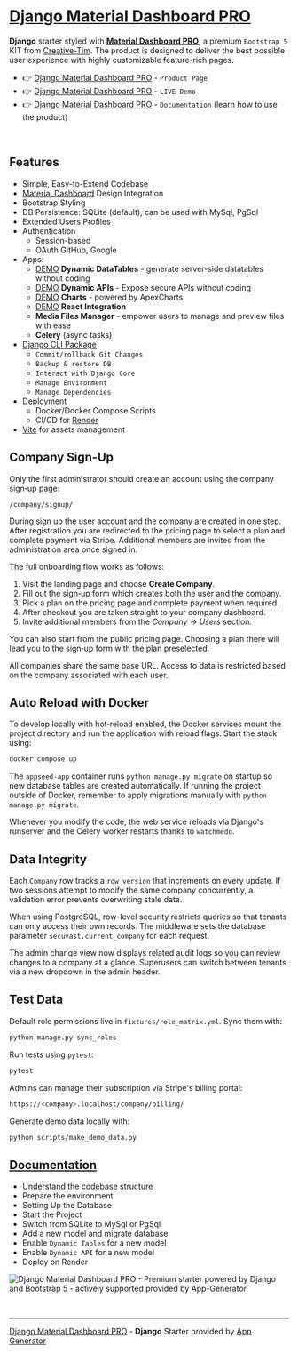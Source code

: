 # [Django Material Dashboard PRO](https://app-generator.dev/product/material-dashboard-pro/django/)

**Django** starter styled with **[Material Dashboard PRO](https://app-generator.dev/product/material-dashboard-pro/django/)**, a premium `Bootstrap 5` KIT from [Creative-Tim](https://app-generator.dev/agency/creative-tim/). The product is designed to deliver the best possible user experience with highly customizable feature-rich pages. 

- 👉 [Django Material Dashboard PRO](https://app-generator.dev/product/material-dashboard-pro/django/) - `Product Page`
- 👉 [Django Material Dashboard PRO](https://django-material-dash2-pro.onrender.com/) - `LIVE Demo` 
- 👉 [Django Material Dashboard PRO](https://app-generator.dev/docs/products/django/material-dashboard-pro/index.html) - `Documentation` (learn how to use the product) 

<br />

## Features

- Simple, Easy-to-Extend Codebase
- [Material Dashboard](https://app-generator.dev/product/material-dashboard/) Design Integration
- Bootstrap Styling 
- DB Persistence: SQLite (default), can be used with MySql, PgSql
- Extended Users Profiles
- Authentication
   - Session-based 
   - OAuth GitHub, Google
- Apps:
  - [DEMO](https://django-material-dash2-pro.onrender.com/dynamic-dt/product/) **Dynamic DataTables** - generate server-side datatables without coding  
  - [DEMO](https://django-material-dash2-pro.onrender.com/api/product/) **Dynamic APIs** - Expose secure APIs without coding  
  - [DEMO](https://django-material-dash2-pro.onrender.com/charts/) **Charts** - powered by ApexCharts 
  - [DEMO](https://django-material-dash2-pro.onrender.com/react-charts) **React Integration**
  - **Media Files Manager** - empower users to manage and preview files with ease
  - **Celery** (async tasks)
- [Django CLI Package](https://app-generator.dev/docs/developer-tools/django-cli/index.html)
    - `Commit/rollback Git Changes`
    - `Backup & restore DB`
    - `Interact with Django Core`
    - `Manage Environment`
    - `Manage Dependencies`
- [Deployment](https://app-generator.dev/docs/deployment.html)
  - Docker/Docker Compose Scripts
  - CI/CD for [Render](https://app-generator.dev/docs/deployment/render/index.html)
- [Vite](https://app-generator.dev/docs/technologies/vite/index.html) for assets management

## Company Sign-Up


Only the first administrator should create an account using the company sign‑up page:

```
/company/signup/
```


During sign up the user account and the company are created in one step. After
registration you are redirected to the pricing page to select a plan and
complete payment via Stripe. Additional members are invited from the
administration area once signed in.


The full onboarding flow works as follows:

1. Visit the landing page and choose **Create Company**.
2. Fill out the sign‑up form which creates both the user and the company.
3. Pick a plan on the pricing page and complete payment when required.
4. After checkout you are taken straight to your company dashboard.
5. Invite additional members from the *Company → Users* section.

You can also start from the public pricing page. Choosing a plan there will
lead you to the sign‑up form with the plan preselected.


All companies share the same base URL. Access to data is restricted based on
the company associated with each user.


## Auto Reload with Docker

To develop locally with hot‑reload enabled, the Docker services mount the
project directory and run the application with reload flags. Start the stack
using:

```bash
docker compose up
```


The `appseed-app` container runs `python manage.py migrate` on startup so new
database tables are created automatically. If running the project outside of
Docker, remember to apply migrations manually with `python manage.py migrate`.


Whenever you modify the code, the web service reloads via Django's runserver
and the Celery worker restarts thanks to `watchmedo`.

## Data Integrity

Each `Company` row tracks a `row_version` that increments on every update. If
two sessions attempt to modify the same company concurrently, a validation
error prevents overwriting stale data.

When using PostgreSQL, row-level security restricts queries so that tenants can
only access their own records. The middleware sets the database parameter
`secuvast.current_company` for each request.

The admin change view now displays related audit logs so you can review changes
to a company at a glance. Superusers can switch between tenants via a new
dropdown in the admin header.

## Test Data

Default role permissions live in `fixtures/role_matrix.yml`. Sync them with:

```bash
python manage.py sync_roles
```

Run tests using `pytest`:

```bash
pytest
```

Admins can manage their subscription via Stripe's billing portal:

```bash
https://<company>.localhost/company/billing/
```

Generate demo data locally with:

```bash
python scripts/make_demo_data.py
```


## [Documentation](https://app-generator.dev/docs/products/django/material-dashboard-pro/index.html)

- Understand the codebase structure
- Prepare the environment
- Setting Up the Database
- Start the Project
- Switch from SQLite to MySql or PgSql
- Add a new model and migrate database
- Enable `Dynamic Tables` for a new model
- Enable `Dynamic API` for a new model
- Deploy on Render

![Django Material Dashboard PRO - Premium starter powered by Django and Bootstrap 5 - actively supported provided by App-Generator.](https://github.com/user-attachments/assets/6d45cb15-76e7-4b87-81bc-81ca71c96faf)

<br /> 

---
[Django Material Dashboard PRO](https://app-generator.dev/product/material-dashboard-pro/django/) - **Django** Starter provided by [App Generator](https://app-generator.dev)
